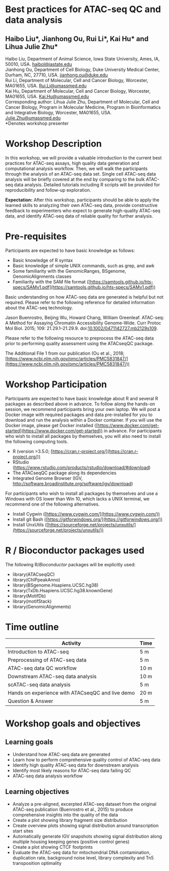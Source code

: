 # Best practices for ATAC-seq QC and data analysis

## Haibo Liu*, Jianhong Ou, Rui Li*, Kai Hu* and Lihua Julie Zhu*

Haibo Liu, Department of Animal Science, Iowa State University, Ames, IA, 50010, USA. [haibol@iastate.edu](mailto:haibol@iastate.edu)  
Jianhong Ou, Department of Cell Biology, Duke University Medical Center, Durham, NC, 27710, USA. [jianhong.ou@duke.edu](mailto:jianhong.ou@duke.edu)  
Rui Li, Department of Molecular, Cell and Cancer Biology, Worcester, MA01655, USA. [Rui.Li@umassmed.edu](mailto:Rui.Li@umassmed.edu)  
Kai Hu, Department of Molecular, Cell and Cancer Biology, Worcester, MA01655, USA. [Kai.Hu@umassmed.edu](mailto:Kai.Hu@umassmed.edu)  
Corresponding author: Lihua Julie Zhu, Department of Molecular, Cell and Cancer Biology, Program in Molecular Medicine, Program in Bioinformatics and Integrative Biology, Worcester, MA01655, USA. [Julie.Zhu@umassmed.edu](mailto:Julie.Zhu@umassmed.edu)  
*Denotes workshop presenter

# Workshop Description
In this workshop, we will provide a valuable introduction to the current best practices for ATAC-seq assays, high quality data generation and computational analysis workflow. Then, we will walk the participants through the analysis of an ATAC-seq data set. Single cell ATAC-seq data analysis will be briefly covered at the end by comparing to the bulk ATAC-seq data analysis. Detailed tutorials including R scripts will be provided for reproducibility and follow-up exploration.

**Expectation:** After this workshop, participants should be able to apply the learned skills to analyzing their own ATAC-seq data, provide constructive feedback to experimenters who expect to generate high-quality ATAC-seq data, and identify ATAC-seq data of reliable quality for further analysis.

# Pre-requisites
Participants are expected to have basic knowledge as follows:
-   Basic knowledge of R syntax
-   Basic knowledge of simple UNIX commands, such as grep, and awk
-   Some familiarity with the GenomicRanges, BSgenome, GenomicAlignments classes
-   Familiarity with the SAM file format ([https://samtools.github.io/hts-specs/SAMv1.pdf](https://samtools.github.io/hts-specs/SAMv1.pdf))

Basic understanding on how ATAC-seq data are generated is helpful but not required. Please refer to the following reference for detailed information about the ATAC-seq technology.

Jason Buenrostro, Beijing Wu, Howard Chang, William Greenleaf. ATAC-seq: A Method for Assaying Chromatin Accessibility Genome-Wide. Curr Protoc Mol Biol. 2015; 109: 21.29.1–21.29.9. doi:[10.1002/0471142727.mb2129s109](https://dx.doi.org/10.1002%2F0471142727.mb2129s109).

Please refer to the following resource to preprocess the ATAC-seq data prior to performing quality assessment using the ATACseqQC package.

The Additional File 1 from our publication (Ou et al., 2018; [https://www.ncbi.nlm.nih.gov/pmc/articles/PMC5831847/](https://www.ncbi.nlm.nih.gov/pmc/articles/PMC5831847/))

# Workshop Participation
Participants are expected to have basic knowledge about R and several R packages as described above in advance. To follow along the hands-on session, we recommend participants bring your own laptop. We will post a Docker image with required packages and data pre-installed for you to download and run the analysis within a Docker container. If you will use the Docker image, please get Docker installed ([https://www.docker.com/get-started](https://www.docker.com/get-started)) in advance. For participants who wish to install all packages by themselves, you will also need to install the following computing tools.
 - R (version >3.5.0; [https://cran.r-project.org/](https://cran.r-project.org/)) 
 - RStudio (https://www.rstudio.com/products/rstudio/download/#download)
 - The ATACseqQC package along its dependencies
 - Integrated Genome Browser (IGV, http://software.broadinstitute.org/software/igv/download)

For participants who wish to install all packages by themselves and use a Windows with OS lower than Win 10, which lacks a UNIX terminal, we recommend one of the following alternatives.
 - Install Cygwin ([https://www.cygwin.com/](https://www.cygwin.com/))
 - Install git Bash ([https://gitforwindows.org/](https://gitforwindows.org/))
 - Install UnxUtils   ([https://sourceforge.net/projects/unxutils/](https://sourceforge.net/projects/unxutils/))
   
# R / Bioconductor packages used

The following R/_Bioconductor_ packages will be explicitly used:

 - library(ATACseqQC)
 - library(ChIPpeakAnno)
 - library(BSgenome.Hsapiens.UCSC.hg38)
 - library(TxDb.Hsapiens.UCSC.hg38.knownGene)
 - library(MotifDb)
 - library(motifStack)
 - library(GenomicAlignments)

# Time outline
|Activity|Time|
|--------|----|
|Introduction to ATAC-seq       | 5 m |
|Preprocessing of ATAC-seq data |5 m|
|ATAC-seq data QC workflow | 10 m |
|Downstream ATAC-seq data analysis | 10 m |
|scATAC-seq data analysis | 5 m |
|Hands on experience with ATACseqQC and live demo | 20 m |
|Question & Answer | 5 m|

# Workshop goals and objectives

## Learning goals

 - Understand how ATAC-seq data are generated
 - Learn how to perform comprehensive quality control of ATAC-seq data
 - Identify high quality ATAC-seq data for downstream analysis
 - Identify most likely reasons for ATAC-seq data failing QC
 - ATAC-seq data analysis workflow

## Learning objectives

 - Analyze a pre-aligned, excerpted ATAC-seq dataset from the original ATAC-seq publication (Buenrostro et al., 2015) to produce
   comprehensive insights into the quality of the data
 - Create a plot showing library fragment size distribution 
 - Create overview plots showing signal distribution around transcription start sites
 - Automatically generate IGV snapshots showing signal distribution along multiple housing keeping genes (positive control genes) 
 - Create a plot showing CTCF footprints
 - Evaluate the ATAC-seq data for mitochondrial DNA contamination, duplication rate, background noise level, library complexity and Tn5
   transposition optimality

